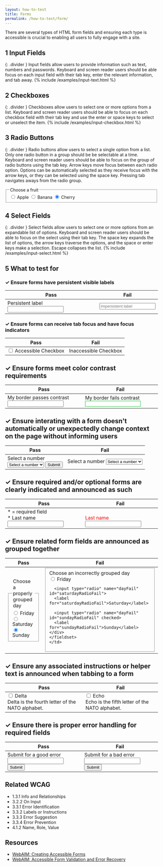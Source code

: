 ```yaml
---
layout: how-to-test
title: Forms
permalink: /how-to-test/form/
---
```


There are several types of HTML form fields and ensuring each type is accessible is crucial to enabling all users to fully engage with a site.

## <step-number>1</step-number> Input Fields
{: .divider }
Input fields allow users to provide information such as text, numbers and passwords. Keyboard and screen reader users should be able focus on each input field with their tab key, enter the relevant information, and tab away. 
<example>
{% include /examples/input-text.html %}
</example>

## <step-number>2</step-number> Checkboxes
{: .divider }
Checkboxes allow users to select one or more options from a list. Keyboard and screen reader users should be able to focus on each checkbox field with their tab key and use the enter or space keys to select or unselect the item. 
<example>
{% include /examples/input-checkbox.html %}
</example>

## <step-number>3</step-number> Radio Buttons
{: .divider }
Radio buttons allow users to select a single option from a list. Only one radio button in a group should be be selectable at a time. Keyboard and screen reader users should be able to focus on the group of radio buttons using the tab key. Arrow keys move focus between each radio option. Options can be automatically selected as they receive focus with the arrow keys, or they can be selected using the space key. Pressing tab navigates aways from the radio group. 
<example>
<fieldset>
  <legend>
    Choose a fruit
  </legend>
  <input type="radio" name="fruit" id="appleRadio">
  <label for="appleRadio">Apple</label>

  <input type="radio" name="fruit" id="bananaRadio">
  <label for="bananaRadio">Banana</label>

  <input type="radio" name="fruit" id="cherryRadio" checked>
  <label for="cherryRadio">Cherry</label>
</fieldset>
</example>

## <step-number>4</step-number> Select Fields
{: .divider }
Select fields allow users to select one or more options from an expandable list of options. Keyboard and screen reader users should be able to focus on the select using their tab key. The space key expands the list of options, the arrow keys traverse the options, and the space or enter keys make a selection. Escape collapses the list. 
<example>
{% include /examples/input-select.html %}
</example>

## <step-number>5</step-number> What to test for

### ✓ Ensure forms have persistent visible labels

<table class="column-2">
  <thead>
    <th scope="col">
      Pass
    </th>
    <th scope="col">
      Fail
    </th>
  </thead>
  <tbody>
    <tr>
      <td>
        <label for="persistentLabel">Persistent label</label>
        <input type="text" id="persistentLabel"/>
      </td>
      <td>
        <input type="text" placeholder="Impersistent label"/>
      </td>
    </tr>
  </tbody>
</table>

### ✓ Ensure forms can receive tab focus and have focus indicators

<table class="column-2">
  <thead>
    <th scope="col">
      Pass
    </th>
    <th scope="col">
      Fail
    </th>
  </thead>
  <tbody>
  <tr>
    <td>
        <input type="checkbox" id="accessibleCheckbox">
        <label for="accessibleCheckbox">Accessible Checkbox</label>
    </td>
    <td>
        <input style="display:none" type="checkbox" id="inaccessibleCheckbox">
        <label for="inaccessibleCheckbox">Inaccessible Checkbox</label>
    </td>
  </tr>  
  </tbody>
</table>

## ✓ Ensure forms meet color contrast requirements
<table class="column-2">
  <thead>
    <th scope="col">
      Pass
    </th>
    <th scope="col">
      Fail
    </th>
  </thead>
  <tbody>
  <tr>
    <td>
      <label style="margin-right:8px" for="passContrast">My border passes contrast</label>
      <input type="text" id="passContrast"/>
    </td>
    <td>
      <label style="margin-right:8px" for="failContrast">My border fails contrast</label>
      <input style="border:1px solid #00BD1F" type="text" id="failContrast"/>
    </td>
  </tr>  
  </tbody>
</table>

## ✓ Ensure interating with a form doesn't automatically or unexpectedly change context on the page without informing users
<table class="column-2">
  <thead>
    <th scope="col">
      Pass
    </th>
    <th scope="col">
      Fail
    </th>
  </thead>
  <tbody>
  <tr>
    <td>
    <div class="testSelects">
  <label for="selectPass">
    Select a number
  </label>
  <div class="select-button-group">
  <select id="selectPass">
    <option value="None" selected disabled>Select a number</option>
    <option value="1">One</option>
    <option value="2">Two</option>
    <option value="3">Three</option>
  </select>
  <button aria-disabled="true" class="button" id="submitSelectPassSelection" type="submit">Submit</button>
  <div role="alert" id="messagePass" style="display: none;">This was an expected submission!</div>
  </div>
</div>
    </td>
    <td>
    <div class="testSelects">
  <label for="selectFail">
    Select a number
  </label>
  <select id="selectFail">
    <option value="None" selected disabled>Select a number</option>
    <option value="1">One</option>
    <option value="2">Two</option>
    <option value="3">Three</option>
  </select>
  <div id="messageFail" style="display: none;">This was an unexpected submission!</div>
  </div>
    </td>
  </tr>  
  </tbody>
</table>

## ✓ Ensure required and/or optional forms are clearly indicated and announced as such 
<table class="column-2">
  <thead>
    <th scope="col">
      Pass
    </th>
    <th scope="col">
      Fail
    </th>
  </thead>
  <tbody>
  <tr>
    <td>
      <div >* = required field</div>
      <label for="userLastnamePass">* Last name</label>
      <input aria-required="true" type="text" id="userLastnamePass"/>
    </td>
    <td>
    <br>
      <label style="color: red;" for="userLastnameFail">Last name</label>
      <input type="text" id="userLastnameFail"/>
    </td>
  </tr>  
  </tbody>
</table>

## ✓ Ensure related form fields are announced as grouped together
<table class="column-2">
  <thead>
    <th scope="col">
      Pass
    </th>
    <th scope="col">
      Fail
    </th>
  </thead>
  <tbody>
  <tr>
    <td>
<fieldset>
  <legend>
    Choose a properly grouped day
  </legend>
  <div>
  <input type="radio" name="dayPass" id="fridayRadioPass">
  <label for="fridayRadioPass">Friday</label>

  <input type="radio" name="dayPass" id="saturdayRadioPass">
  <label for="saturdayRadioPass">Saturday</label>

  <input type="radio" name="dayPass" id="sundayRadioPass" checked>
  <label for="sundayRadioPass">Sunday</label>
  </div>
  </fieldset>
      </td>
      <td>
    <fieldset>
    <div class="legend">
      Choose an incorrectly grouped day
    </div>
    <div>
      <input type="radio" name="dayFail" id="fridayRadioFail">
      <label for="fridayRadioFail">Friday</label>

      <input type="radio" name="dayFail" id="saturdayRadioFail">
      <label for="saturdayRadioFail">Saturday</label>

      <input type="radio" name="dayFail" id="sundayRadioFail" checked>
      <label for="sundayRadioFail">Sunday</label>
    </div>
    </fieldset>
    </td>
  </tr>  
  </tbody>
</table>

## ✓ Ensure any associated instructions or helper text is announced when tabbing to a form
<table class="column-2">
  <thead>
    <th scope="col">
      Pass
    </th>
    <th scope="col">
      Fail
    </th>
  </thead>
  <tbody>
  <tr>
    <td>
    <div>
        <input type="checkbox"
           id="deltaCheckboxCard"
           aria-describedby="descDelta" >
    <label for="deltaCheckboxCard">
      Delta
    </label>
    <div class="hint"
         id="descDelta">
      Delta is the fourth letter of the NATO alphabet.
    </div>
    </div>
    </td>
    <td>
    <div>
    <input type="checkbox"
           id="echoCheckboxCard">    
    <label for="echoCheckboxCard">Echo</label>
    <div class="hint"
         id="descriptionEcho">
      Echo is the fifth letter of the NATO alphabet.
    </div>
    </div>
    </td>
  </tr>  
  </tbody>
</table>

## ✓ Ensure there is proper error handling for required fields
<table class="column-2">
  <thead>
    <th scope="col">
      Pass
    </th>
    <th scope="col">
      Fail
    </th>
  </thead>
  <tbody>
  <tr>
    <td>
    <div>
      <label for="goodErrorInput">Submit for a good error</label>
      <input aria-describedby="goodErrorInputError" type="text" id="goodErrorInput"/>
      <div id="goodErrorInputError" style="display: none; color: #E02D00;">
        <svg aria-hidden="true" xmlns="http://www.w3.org/2000/svg" width="20" height="20" viewBox="0 0 16 16">
    <path fill="#E02D00" d="M8.982 1.566a1.13 1.13 0 0 0-1.96 0l-6.7 11.667c-.451.778.091 1.767.98 1.767h13.4c.889 0 1.43-.99.98-1.768L8.982 1.566z"/>
    <path fill="white" d="M9.002 6.99a1 1 0 0 0-2 0v2.012a1 1 0 0 0 2 0V6.99z"/>
    <path fill="white" d="M8.982 11.977a1 1 0 1 1-2 0 1 1 0 0 1 2 0z"/>
</svg> I announce with the input</div>
      </div>
      <button id="goodErrorInputSubmit" class="button" type="submit">Submit</button>
    </td>
    <td>
    <div>
      <label for="badErrorInput">Submit for a bad error</label>
      <input type="text" id="badErrorInput"/>
      <div id="badErrorInputError" style="display: none; color: #E02D00;"><svg aria-hidden="true" xmlns="http://www.w3.org/2000/svg" width="20" height="20" viewBox="0 0 16 16">
    <path fill="#E02D00" d="M8.982 1.566a1.13 1.13 0 0 0-1.96 0l-6.7 11.667c-.451.778.091 1.767.98 1.767h13.4c.889 0 1.43-.99.98-1.768L8.982 1.566z"/>
    <path fill="white" d="M9.002 6.99a1 1 0 0 0-2 0v2.012a1 1 0 0 0 2 0V6.99z"/>
    <path fill="white" d="M8.982 11.977a1 1 0 1 1-2 0 1 1 0 0 1 2 0z"/>
</svg> I do not announce with the input</div>
      </div>
      <button id="badErrorInputSubmit" class="button" type="submit">Submit</button>
    </td>
  </tr>  
  </tbody>
</table>

## Related WCAG
- 1.3.1 Info and Relationships
- 3.2.2 On Input
- 3.3.1 Error Identification
- 3.3.2 Labels or Instructions
- 3.3.3 Error Suggestion
- 3.3.4 Error Prevention
- 4.1.2 Name, Role, Value

## Resources
- [WebAIM: Creating Accessible Forms](https://webaim.org/techniques/forms/)
- [WebAIM: Accessible Form Validation and Error Recovery](https://webaim.org/techniques/formvalidation/)